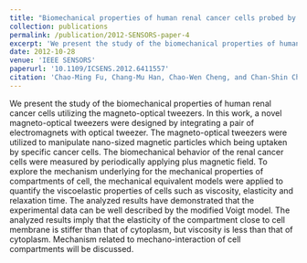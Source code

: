 ```yaml
---
title: "Biomechanical properties of human renal cancer cells probed by magneto-optical tweezers"
collection: publications
permalink: /publication/2012-SENSORS-paper-4
excerpt: 'We present the study of the biomechanical properties of human renal cancer cells utilizing the magneto-optical tweezers. In this work, a novel magneto-optical tweezers were designed by integrating a pair of electromagnets with optical tweezer. The magneto-optical tweezers were utilized to manipulate nano-sized magnetic particles which being uptaken by specific cancer cells. The biomechanical behavior of the renal cancer cells were measured by periodically applying plus magnetic field. To explore the mechanism underlying for the mechanical properties of compartments of cell, the mechanical equivalent models were applied to quantify the viscoelastic properties of cells such as viscosity, elasticity and relaxation time. The analyzed results have demonstrated that the experimental data can be well described by the modified Voigt model. The analyzed results imply that the elasticity of the compartment close to cell membrane is stiffer than that of cytoplasm, but viscosity is less than that of cytoplasm. Mechanism related to mechano-interaction of cell compartments will be discussed.'
date: 2012-10-28
venue: 'IEEE SENSORS'
paperurl: '10.1109/ICSENS.2012.6411557'
citation: 'Chao-Ming Fu, Chang-Mu Han, Chao-Wen Cheng, and Chan-Shin Chou. (2012). &quot;Biomechanical properties of human renal cancer cells probed by magneto-optical tweezers &quot; <i>IEEE Transactions on Biomedical Engineering</i>.'
---
```

We present the study of the biomechanical properties of human renal cancer cells utilizing the magneto-optical tweezers. In this work, a novel magneto-optical tweezers were designed by integrating a pair of electromagnets with optical tweezer. The magneto-optical tweezers were utilized to manipulate nano-sized magnetic particles which being uptaken by specific cancer cells. The biomechanical behavior of the renal cancer cells were measured by periodically applying plus magnetic field. To explore the mechanism underlying for the mechanical properties of compartments of cell, the mechanical equivalent models were applied to quantify the viscoelastic properties of cells such as viscosity, elasticity and relaxation time. The analyzed results have demonstrated that the experimental data can be well described by the modified Voigt model. The analyzed results imply that the elasticity of the compartment close to cell membrane is stiffer than that of cytoplasm, but viscosity is less than that of cytoplasm. Mechanism related to mechano-interaction of cell compartments will be discussed.
